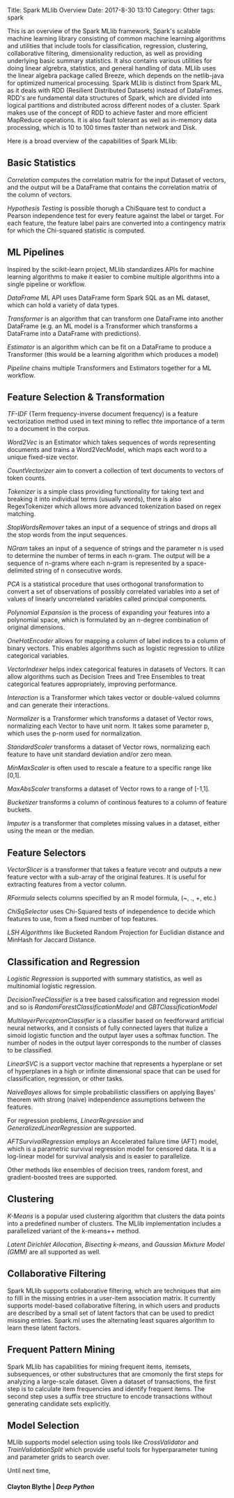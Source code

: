 Title: Spark MLlib Overview
Date: 2017-8-30 13:10
Category: Other
tags: spark

This is an overview of the Spark MLlib framework, Spark's scalable machine learning library consisting of common machine learning algorithms and utilities that include tools for classification, regression, clustering, collaborative filtering, dimensionality reduction, as well as providing underlying basic summary statistics. It also contains various utilities for doing linear algrebra, statistics, and general handling of data. MLlib uses the linear algebra package called Breeze, which depends on the netlib-java for optimized numerical processing. Spark MLlib is distinct from Spark ML, as it deals with RDD (Resilient Distributed Datasets) instead of DataFrames. RDD's are fundamental data structures of Spark, which are divided into logical partitions and distributed across different nodes of a cluster. Spark makes use of the concept of RDD to achieve faster and more efficient MapReduce operations. It is also fault tolerant as well as in-memory data processing, which is 10 to 100 times faster than network and Disk.

Here is a broad overview of the capabilities of Spark MLlib:

## Basic Statistics
*Correlation* computes the correlation matrix for the input Dataset of vectors, and the output will be a DataFrame that contains the correlation matrix of the column of vectors.

*Hypothesis Testing* is possible thorugh a ChiSquare test to conduct a Pearson independence test for every feature against the label or target. For each feature, the feature label pairs are converted into a contingency matrix for which the Chi-squared statistic is computed.


## ML Pipelines
Inspired by the scikit-learn project, MLlib standardizes APIs for machine learning algorithms to make it easier to combine multiple algorithms into a single pipeline or workflow.

*DataFrame* ML API uses DataFrame form Spark SQL as an ML dataset, which can hold a variety of data types.

*Transformer* is an algorithm that can transform one DataFrame into another DataFrame (e.g. an ML model is a Transformer which transforms a DataFrame into a DataFrame with predictions).

*Estimator* is an algorithm which can be fit on a DataFrame to produce a Transformer (this would be a learning algorithm which produces a model)

*Pipeline* chains multiple Transformers and Estimators together for a ML workflow.

## Feature Selection & Transformation

*TF-IDF* (Term frequency-inverse document frequency) is a feature vectorization method used in text mining to reflec thte importance of a term to a document in the corpus.

*Word2Vec* is an Estimator which takes sequences of words representing documents and trains a Word2VecModel, which maps each word to a unique fixed-size vector.

*CountVectorizer* aim to convert a collection of text documents to vectors of token counts.

*Tokenizer* is a simple class providing functionality for taking text and breaking it into individual terms (usually words), there is also RegexTokenizer which allows more advanced tokenization based on regex matching.

*StopWordsRemover* takes an input of a sequence of strings and drops all the stop words from the input sequences.

*NGram* takes an input of a sequence of strings and the parameter n is used to determine the number of terms in each n-gram. The output will be a sequence of n-grams where each n-gram is represented by a space-delimited string of n consecutive words.

*PCA* is a statistical procedure that uses orthogonal transformation to convert a set of observations of possibly correlated variables into a set of values of linearly uncorrelated variables called principal components.

*Polynomial Expansion* is the process of expanding your features into a polynomial space, which is formulated by an n-degree combination of original dimensions.

*OneHotEncoder* allows for mapping a column of label indices to a column of binary vectors. This enables algorithms such as logistic regression to utilize categorical variables.

*VectorIndexer* helps index categorical features in datasets of Vectors. It can allow algorithms such as Decision Trees and Tree Ensembles to treat categorical features appropriately, improving performance.

*Interaction* is a Transformer which takes vector or double-valued columns and can generate their interactions.

*Normalizer* is a Transformer which transforms a dataset of Vector rows, normalizing each Vector to have unit norm. It takes some parameter p, which uses the p-norm used for normalization.

*StandardScaler* transforms a dataset of Vector rows, normalizing each feature to have unit standard deviation and/or zero mean.

*MinMaxScaler* is often used to rescale a feature to a specific range like [0,1].

*MaxAbsScaler* transforms a dataset of Vector rows to a range of [-1,1].

*Bucketizer* transforms a column of continous features to a column of feature buckets.

*Imputer* is a transformer that completes missing values in a dataset, either using the mean or the median.

## Feature Selectors
*VectorSlicer* is a transformer that takes a feature vecotr and outputs a new feature vector with a sub-array of the original features. It is useful for extracting features from a vector column.

*RFormula* selects columns specified by an R model formula, (~, ., +, etc.)

*ChiSqSelector* uses Chi-Squared tests of independence to decide which features to use, from a fixed number of top features.

*LSH Algorithms* like Bucketed Random Projection for Euclidian distance and MinHash for Jaccard Distance.

## Classification and Regression
*Logistic Regression* is supported with summary statistics, as well as multinomial logistic regression.

*DecisionTreeClassifier* is a tree based calssification and regression model and so is *RandomForestClassificationModel* and *GBTClassificationModel*

*MultilayerPerceptronClassifier* is a classifier based on feedforward artificial neural networks, and it consists of fully connected layers that itulize a simoid logistic function and the output layer uses a softmax function. The number of nodes in the output layer corresponds to the number of classes to be classified.

*LinearSVC* is a support vector machine that represents a hyperplane or set of hyperplanes in a high or infinite dimensional space that can be used for classification, regression, or other tasks.

*NaiveBayes* allows for simple probabilistic classifiers on applying Bayes' theorem with strong (naive) independence assumptions between the features.

For regression problems, *LinearRegression* and *GeneralizedLinearRegression* are supported.

*AFTSurvivalRegression* employs an Accelerated failure time (AFT) model, which is a parametric survival regression model for censored data. It is a log-linear model for survival analysis and is easier to parallelize.

Other methods like ensembles of decision trees, random forest, and gradient-boosted trees are supported.

## Clustering
*K-Means* is a popular used clustering algorithm that clusters the data points into a predefined number of clusters. The MLlib implementation includes a parallelized variant of the k-means++ method.

*Latent Dirichlet Allocation*, *Bisecting k-means*, and *Gaussian Mixture Model (GMM)* are all supported as well.

## Collaborative Filtering
Spark MLlib supports collaborative filtering, which are techniques that aim to filll in the missing entries in a user-item association matrix. It currently supports model-based collaborative filtering, in which users and products are described by a small set of latent factors that can be used to predict missing entries. Spark.ml uses the alternating least squares algorithm to learn these latent factors.

## Frequent Pattern Mining
Spark MLlib has capabilities for mining frequent items, itemsets, subsequences, or other substructures that are cmomonly the first steps for analyzing a large-scale dataset. Given a dataset of transactions, the first step is to calculate item frequencies and identify frequent items. The second step uses a suffix tree structure to encode transactions without generating candidate sets explicitly.

## Model Selection
MLlib supports model selection using tools like *CrossValidator* and *TrainValidationSplit* which provide useful tools for hyperparameter tuning and parameter grids to search over.


Until next time,
#### Clayton Blythe | *Deep Python*


